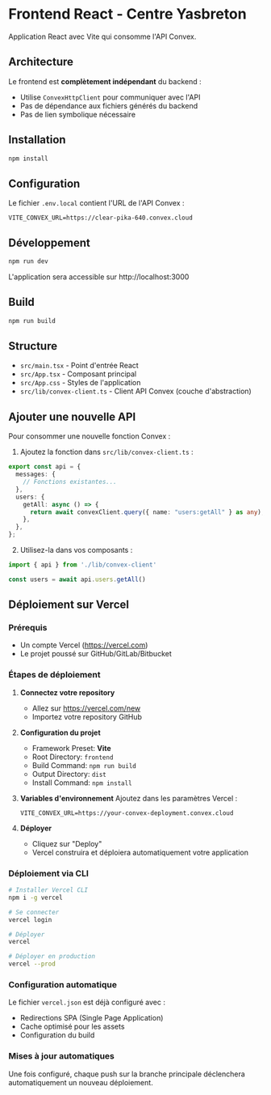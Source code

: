 # Frontend React - Centre Yasbreton

Application React avec Vite qui consomme l'API Convex.

## Architecture

Le frontend est **complètement indépendant** du backend :
- Utilise `ConvexHttpClient` pour communiquer avec l'API
- Pas de dépendance aux fichiers générés du backend
- Pas de lien symbolique nécessaire

## Installation

```bash
npm install
```

## Configuration

Le fichier `.env.local` contient l'URL de l'API Convex :
```
VITE_CONVEX_URL=https://clear-pika-640.convex.cloud
```

## Développement

```bash
npm run dev
```

L'application sera accessible sur http://localhost:3000

## Build

```bash
npm run build
```

## Structure

- `src/main.tsx` - Point d'entrée React
- `src/App.tsx` - Composant principal
- `src/App.css` - Styles de l'application
- `src/lib/convex-client.ts` - Client API Convex (couche d'abstraction)

## Ajouter une nouvelle API

Pour consommer une nouvelle fonction Convex :

1. Ajoutez la fonction dans `src/lib/convex-client.ts` :

```typescript
export const api = {
  messages: {
    // Fonctions existantes...
  },
  users: {
    getAll: async () => {
      return await convexClient.query({ name: "users:getAll" } as any);
    },
  },
};
```

2. Utilisez-la dans vos composants :

```typescript
import { api } from './lib/convex-client'

const users = await api.users.getAll()
```

## Déploiement sur Vercel

### Prérequis
- Un compte Vercel (https://vercel.com)
- Le projet poussé sur GitHub/GitLab/Bitbucket

### Étapes de déploiement

1. **Connectez votre repository**
   - Allez sur https://vercel.com/new
   - Importez votre repository GitHub

2. **Configuration du projet**
   - Framework Preset: **Vite**
   - Root Directory: `frontend`
   - Build Command: `npm run build`
   - Output Directory: `dist`
   - Install Command: `npm install`

3. **Variables d'environnement**
   Ajoutez dans les paramètres Vercel :
   ```
   VITE_CONVEX_URL=https://your-convex-deployment.convex.cloud
   ```

4. **Déployer**
   - Cliquez sur "Deploy"
   - Vercel construira et déploiera automatiquement votre application

### Déploiement via CLI

```bash
# Installer Vercel CLI
npm i -g vercel

# Se connecter
vercel login

# Déployer
vercel

# Déployer en production
vercel --prod
```

### Configuration automatique

Le fichier `vercel.json` est déjà configuré avec :
- Redirections SPA (Single Page Application)
- Cache optimisé pour les assets
- Configuration du build

### Mises à jour automatiques

Une fois configuré, chaque push sur la branche principale déclenchera automatiquement un nouveau déploiement.
